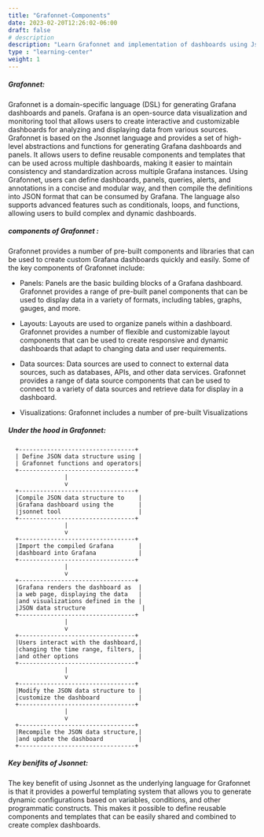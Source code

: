 ```yaml
---
title: "Grafonnet-Components"
date: 2023-02-20T12:26:02-06:00
draft: false
# description
description: "Learn Grafonnet and implementation of dashboards using Jsonnet"
type : "learning-center"
weight: 1
---
```



##### Grafonnet:


Grafonnet is a domain-specific language (DSL) for generating Grafana dashboards and panels. Grafana is an open-source data visualization and monitoring tool that allows users to create interactive and customizable dashboards for analyzing and displaying data from various sources.
Grafonnet is based on the Jsonnet language and provides a set of high-level abstractions and functions for generating Grafana dashboards and panels. It allows users to define reusable components and templates that can be used across multiple dashboards, making it easier to maintain consistency and standardization across multiple Grafana instances.
Using Grafonnet, users can define dashboards, panels, queries, alerts, and annotations in a concise and modular way, and then compile the definitions into JSON format that can be consumed by Grafana. The language also supports advanced features such as conditionals, loops, and functions, allowing users to build complex and dynamic dashboards.



##### components of Grafonnet :


Grafonnet provides a number of pre-built components and libraries that can be used to create custom Grafana dashboards quickly and easily. Some of the key components of Grafonnet include:

- Panels: Panels are the basic building blocks of a Grafana dashboard. Grafonnet provides a range of pre-built panel components that can be used to display data in a variety of formats, including tables, graphs, gauges, and more.

- Layouts: Layouts are used to organize panels within a dashboard. Grafonnet provides a number of flexible and customizable layout components that can be used to create responsive and dynamic dashboards that adapt to changing data and user requirements.

- Data sources: Data sources are used to connect to external data sources, such as databases, APIs, and other data services. Grafonnet provides a range of data source components that can be used to connect to a variety of data sources and retrieve data for display in a dashboard.

- Visualizations: Grafonnet includes a number of pre-built Visualizations

##### Under the hood in Grafonnet:

      +---------------------------------+
      | Define JSON data structure using |
      | Grafonnet functions and operators|
      +---------------------------------+
                    |
                    v
      +---------------------------------+
      |Compile JSON data structure to    |
      |Grafana dashboard using the       |
      |jsonnet tool                      |
      +---------------------------------+
                    |
                    v
      +---------------------------------+
      |Import the compiled Grafana       |
      |dashboard into Grafana            |
      +---------------------------------+
                    |
                    v
      +---------------------------------+
      |Grafana renders the dashboard as  |
      |a web page, displaying the data   |
      |and visualizations defined in the |
      |JSON data structure                |
      +---------------------------------+
                    |
                    v
      +---------------------------------+
      |Users interact with the dashboard,|
      |changing the time range, filters, |
      |and other options                 |
      +---------------------------------+
                    |
                    v
      +---------------------------------+
      |Modify the JSON data structure to |
      |customize the dashboard           |
      +---------------------------------+
                    |
                    v
      +---------------------------------+
      |Recompile the JSON data structure,|
      |and update the dashboard          |
      +---------------------------------+



#####  Key benifits of Jsonnet:

The key benefit of using Jsonnet as the underlying language for Grafonnet is that it provides a powerful templating system that allows you to generate dynamic configurations based on variables, conditions, and other programmatic constructs. This makes it possible to define reusable components and templates that can be easily shared and combined to create complex dashboards.
```